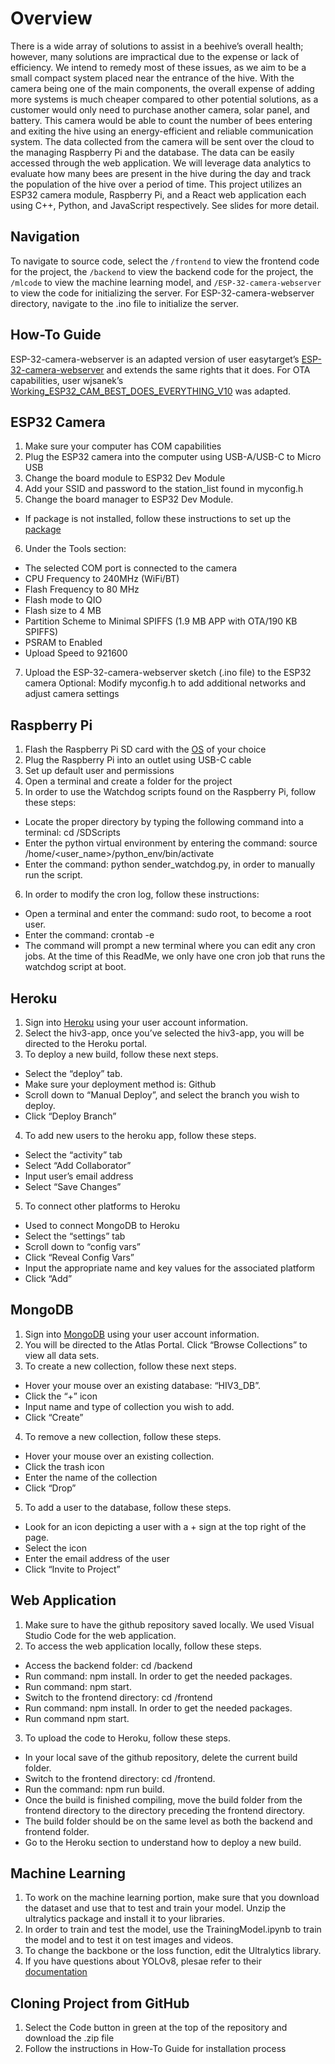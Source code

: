 # Overview
There is a wide array of solutions to assist in a beehive’s overall health; however, many solutions are impractical due to the expense or lack of efficiency. We intend to remedy most of these issues, as we aim to be a small compact system placed near the entrance of the hive. With the camera being one of the main components, the overall expense of adding more systems is much cheaper compared to other potential solutions, as a customer would only need to purchase another camera, solar panel, and battery. This camera would be able to count the number of bees entering and exiting the hive using an energy-efficient and reliable communication system. The data collected from the camera will be sent over the cloud to the managing Raspberry Pi and the database. The data can be easily accessed through the web application. We will leverage data analytics to evaluate how many bees are present in the hive during the day and track the population of the hive over a period of time. 
This project utilizes an ESP32 camera module, Raspberry Pi, and a React web application each using C++, Python, and JavaScript respectively. See slides for more detail.
## Navigation
To navigate to source code, select the ```/frontend``` to view the frontend code for the project, the ```/backend``` to view the backend code for the project, the ```/mlcode``` to view the machine learning model, and ```/ESP-32-camera-webserver``` to view the code for initializing the server. For ESP-32-camera-webserver directory, navigate to the .ino file to initialize the server.
## How-To Guide
ESP-32-camera-webserver is an adapted version of user easytarget’s [ESP-32-camera-webserver](https://github.com/easytarget/esp32-cam-webserver) and extends the same rights that it does. For OTA capabilities, user wjsanek’s [Working_ESP32_CAM_BEST_DOES_EVERYTHING_V10]( https://github.com/wjsanek/wjsanek) was adapted.

## ESP32 Camera
1. Make sure your computer has COM capabilities
2. Plug the ESP32 camera into the computer using USB-A/USB-C to Micro USB
3. Change the board module to ESP32 Dev Module
4. Add your SSID and password to the station_list found in myconfig.h
5. Change the board manager to ESP32 Dev Module. 
- If package is not installed, follow these instructions to set up the [package]( https://docs.espressif.com/projects/arduino-esp32/en/latest/installing.html)
6. Under the Tools section:  
- The selected COM port is connected to the camera
- CPU Frequency to 240MHz (WiFi/BT)
- Flash Frequency to 80 MHz
- Flash mode to QIO
- Flash size to 4 MB
- Partition Scheme to Minimal SPIFFS (1.9 MB APP with OTA/190 KB SPIFFS)
- PSRAM to Enabled
- Upload Speed to 921600
7. Upload the ESP-32-camera-webserver sketch (.ino file) to the ESP32 camera
Optional: Modify myconfig.h to add additional networks and adjust camera settings

## Raspberry Pi

1. Flash the Raspberry Pi SD card with the [OS](https://www.raspberrypi.com/software/) of your choice
2. Plug the Raspberry Pi into an outlet using USB-C cable
3. Set up default user and permissions
4. Open a terminal and create a folder for the project
5. In order to use the Watchdog scripts found on the Raspberry Pi, follow these steps:
- Locate the proper directory by typing the following command into a terminal: cd /SDScripts
- Enter the python virtual environment by entering the command: source /home/<user_name>/python_env/bin/activate
- Enter the command: python sender_watchdog.py, in order to manually run the script.
6. In order to modify the cron log, follow these instructions:
- Open a terminal and enter the command: sudo root, to become a root user. 
- Enter the command: crontab -e
- The command will prompt a new terminal where you can edit any cron jobs. At the time of this ReadMe, we only have one cron job that runs the watchdog script at boot. 



## Heroku 
1. Sign into [Heroku](www.heroku.com) using your user account information.
2. Select the hiv3-app, once you’ve selected the hiv3-app, you will be directed to the Heroku portal.
3. To deploy a new build, follow these next steps. 
- Select the “deploy” tab.
- Make sure your deployment method is: Github
- Scroll down to “Manual Deploy”, and select the branch you wish to deploy. 
- Click “Deploy Branch”
4. To add new users to the heroku app, follow these steps. 
- Select the “activity” tab 
- Select “Add Collaborator”
- Input user’s email address
- Select “Save Changes”
5. To connect other platforms to Heroku
- Used to connect MongoDB to Heroku
- Select the “settings” tab
- Scroll down to “config vars”
- Click “Reveal Config Vars”
- Input the appropriate name and key values for the associated platform
- Click “Add”

## MongoDB
1. Sign into [MongoDB](www.mongodb.com) using your user account information.
2. You will be directed to the Atlas Portal. Click “Browse Collections” to view all data sets. 
3. To create a new collection, follow these next steps.
- Hover your mouse over an existing database: “HIV3_DB”. 
- Click the “+” icon
- Input name and type of collection you wish to add. 
- Click “Create”
4. To remove a new collection, follow these steps.
- Hover your mouse over an existing collection.
- Click the trash icon
- Enter the name of the collection
- Click “Drop”
5. To add a user to the database, follow these steps.
- Look for an icon depicting a user with a + sign at the top right of the page.
- Select the icon
- Enter the email address of the user
- Click “Invite to Project”

## Web Application
1. Make sure to have the github repository saved locally. We used Visual Studio Code for the web application.
2. To access the web application locally, follow these steps.
- Access the backend folder: cd /backend
- Run command: npm install. In order to get the needed packages. 
- Run command: npm start.
- Switch to the frontend directory: cd /frontend
- Run command: npm install. In order to get the needed packages.
- Run command npm start.
3. To upload the code to Heroku, follow these steps.
- In your local save of the github repository, delete the current build folder.
- Switch to the frontend directory: cd /frontend.
- Run the command: npm run build.
- Once the build is finished compiling, move the build folder from the frontend directory to the directory preceding the frontend directory. 
- The build folder should be on the same level as both the backend and frontend folder. 
- Go to the Heroku section to understand how to deploy a new build. 

## Machine Learning
1. To work on the machine learning portion, make sure that you download the dataset and use that to test and train your model. Unzip the ultralytics package and install it to your libraries. 
2. In order to train and test the model, use the TrainingModel.ipynb to train the model and to test it on test images and videos. 
3. To change the backbone or the loss function, edit the Ultralytics library.
4. If you have questions about YOLOv8, plesae refer to their [documentation](https://docs.ultralytics.com) 

## Cloning Project from GitHub
1. Select the Code button in green at the top of the repository and download the .zip file
2. Follow the instructions in How-To Guide for installation process
